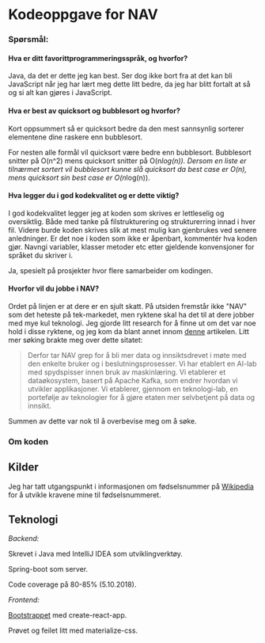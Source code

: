 # Kodeoppgave for NAV

### Spørsmål:

#### Hva er ditt favorittprogrammeringsspråk, og hvorfor?

Java, da det er dette jeg kan best. Ser dog ikke bort fra at det kan bli JavaScript når jeg har lært meg dette litt bedre, da jeg har blitt fortalt at så og si alt kan gjøres i JavaScript.

#### Hva er best av quicksort og bubblesort og hvorfor?

Kort oppsummert så er quicksort bedre da den mest sannsynlig sorterer elementene dine raskere enn bubblesort.

For nesten alle formål vil quicksort være bedre enn bubblesort. Bubblesort snitter på O(n^2) mens quicksort snitter på O(n*log(n)). Dersom en liste er tilnærmet sortert vil bubblesort kunne slå quicksort da best case er O(n), mens quicksort sin best case er O(n*log(n)).


#### Hva legger du i god kodekvalitet og er dette viktig?

I god kodekvalitet legger jeg at koden som skrives er lettleselig og oversiktlig. Både med tanke på filstrukturering og strukturerring innad i hver fil. Videre burde koden skrives slik at mest mulig kan gjenbrukes ved senere anledninger. Er det noe i koden som ikke er åpenbart, kommentér hva koden gjør. Navngi variabler, klasser metoder etc etter gjeldende konvensjoner for språket du skriver i.

Ja, spesielt på prosjekter hvor flere samarbeider om kodingen.


#### Hvorfor vil du jobbe i NAV?

Ordet på linjen er at dere er en sjult skatt. På utsiden fremstår ikke "NAV" som det heteste på tek-markedet, men ryktene skal ha det til at dere jobber med mye kul teknologi. Jeg gjorde litt research for å finne ut om det var noe hold i disse ryktene, og jeg kom da blant annet innom [denne](https://memu.no/innspill/livet-er-en-strom-av-hendelser/) artikelen. Litt mer søking brakte meg over dette sitatet:
> Derfor tar NAV grep for å bli mer data og innsiktsdrevet i møte med den enkelte bruker og i beslutningsprosesser. Vi har etablert en AI-lab med spydspisser innen bruk av maskinlæring. Vi etablerer et dataøkosystem, basert på Apache Kafka, som endrer hvordan vi utvikler applikasjoner. Vi etablerer, gjennom en teknologi-lab, en portefølje av teknologier for å gjøre etaten mer selvbetjent på data og innsikt.

Summen av dette var nok til å overbevise meg om å søke.

### Om koden

## Kilder

Jeg har tatt utgangspunkt i informasjonen om fødselsnummer på [Wikipedia](https://no.wikipedia.org/wiki/F%C3%B8dselsnummer)
for å utvikle kravene mine til fødselsnummeret.

## Teknologi

_Backend:_

Skrevet i Java med IntelliJ IDEA som utviklingverktøy.

Spring-boot som server.

Code coverage på 80-85% (5.10.2018).

_Frontend:_ 

[Bootstrappet](https://stackoverflow.com/questions/1254542/what-is-bootstrapping) med create-react-app.

Prøvet og feilet litt med materialize-css.
